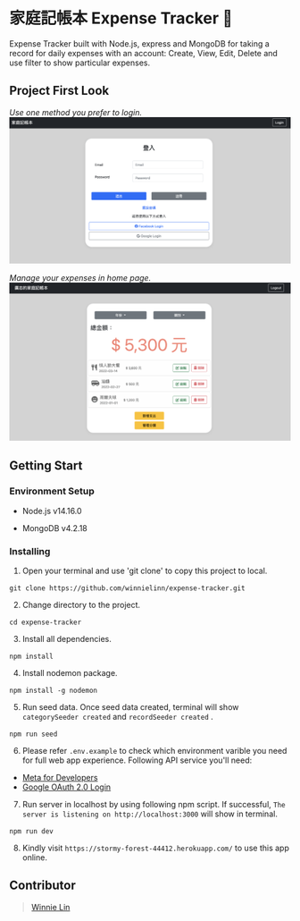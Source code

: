 # **家庭記帳本 Expense Tracker :money_with_wings:**

Expense Tracker built with Node.js, express and MongoDB for taking a record for daily expenses with an account: Create, View, Edit, Delete and use filter to show particular expenses.

## Project First Look
*Use one method you prefer to login.*
![GITHUB](https://raw.githubusercontent.com/winnielinn/expense-tracker/main/public/login_page.png "login_page")

*Manage your expenses in home page.*
![GITHUB](https://raw.githubusercontent.com/winnielinn/expense-tracker/fea44e2fd94f0e217150883fa8d22b06bee65bde/public/home_page.png "home_page")

## **Getting Start**

### **Environment Setup**

* Node.js v14.16.0

* MongoDB v4.2.18

### **Installing**

1. Open your terminal and use 'git clone' to copy this project to local.

```
git clone https://github.com/winnielinn/expense-tracker.git
```

2. Change directory to the project.

```
cd expense-tracker
```

3. Install all dependencies.

```
npm install
```

4. Install nodemon package.

```
npm install -g nodemon 
```

5. Run seed data. Once seed data created, terminal will show `categorySeeder created` and `recordSeeder created` .

```
npm run seed
```

6. Please refer `.env.example` to check which environment varible you need for full web app experience. Following API service you'll need:

* [Meta for Developers](https://developers.facebook.com/)
* [Google OAuth 2.0 Login](https://console.developers.google.com/)

7. Run server in localhost by using following npm script. If successful, `The server is listening on http://localhost:3000` will show in terminal.

```
npm run dev
```

8. Kindly visit `https://stormy-forest-44412.herokuapp.com/` to use this app online.

## Contributor

> [Winnie Lin](https://github.com/winnielinn)
